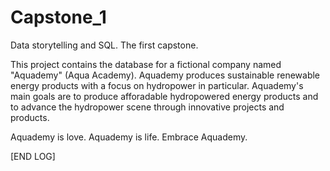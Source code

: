 # Capstone_1
Data storytelling and SQL. The first capstone. 

This project contains the database for a fictional company named "Aquademy" (Aqua Academy).
Aquademy produces sustainable renewable energy products with a focus on hydropower in particular.
Aquademy's main goals are to produce afforadable hydropowered energy products and to 
advance the hydropower scene through innovative projects and products.

Aquademy is love. Aquademy is life.
Embrace Aquademy.

[END LOG]
